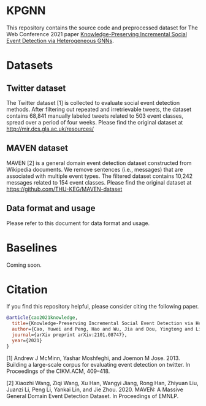 
# KPGNN

This repository contains the source code and preprocessed dataset for The Web Conference 2021 paper [Knowledge-Preserving Incremental Social Event Detection via Heterogeneous GNNs](https://arxiv.org/pdf/2101.08747.pdf).

# Datasets

## Twitter dataset
The Twitter dataset [1] is collected to evaluate social event detection methods. 
After filtering out repeated and irretrievable tweets, the dataset contains 68,841 manually labeled tweets 
related to 503 event classes, spread over a period of four weeks. 
Please find the original dataset at http://mir.dcs.gla.ac.uk/resources/

## MAVEN dataset
MAVEN [2] is a general domain event detection dataset constructed from Wikipedia documents. 
We remove sentences (i.e., messages) that are associated with multiple event types. 
The filtered dataset contains 10,242 messages related to 154 event classes.
Please find the original dataset at https://github.com/THU-KEG/MAVEN-dataset

## Data format and usage
Please refer to this document for data format and usage.

# Baselines
Coming soon.

# Citation
If you find this repository helpful, please consider citing the following paper.

```bibtex
@article{cao2021knowledge,
  title={Knowledge-Preserving Incremental Social Event Detection via Heterogeneous GNNs},
  author={Cao, Yuwei and Peng, Hao and Wu, Jia and Dou, Yingtong and Li, Jianxin and Yu, Philip S},
  journal={arXiv preprint arXiv:2101.08747},
  year={2021}
}
```


[1] Andrew J McMinn, Yashar Moshfeghi, and Joemon M Jose. 2013. Building a large-scale corpus for evaluating event detection on twitter. In Proceedings of the CIKM.ACM, 409–418.

[2] Xiaozhi Wang, Ziqi Wang, Xu Han, Wangyi Jiang, Rong Han, Zhiyuan Liu, Juanzi Li, Peng Li, Yankai Lin, and Jie Zhou. 2020. MAVEN: A Massive General Domain
Event Detection Dataset. In Proceedings of EMNLP.
